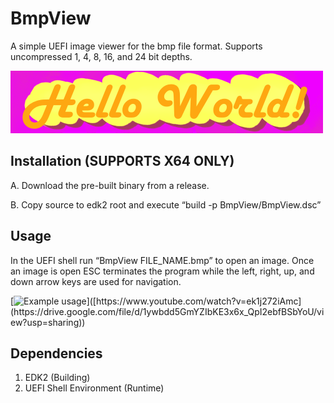 
# BmpView
A simple UEFI image viewer for the bmp file format. Supports uncompressed 1, 4, 8, 16, and 24 bit depths.

![Hello world](https://github.com/ArcherPergande/BmpView/blob/main/Images/HelloWorld.bmp?raw=true)

Installation (SUPPORTS X64 ONLY)
-----------------------------------------------------
A. Download the pre-built binary from a release.

B. Copy source to edk2 root and execute “build -p BmpView/BmpView.dsc”

Usage
-----------------------------------------------------
In the UEFI shell run “BmpView FILE_NAME.bmp” to open an image. Once an image is open ESC terminates the program while the left, right, up, and down arrow keys are used for navigation.

[![Example usage]([http://share.gifyoutube.com/KzB6Gb.gif](https://drive.google.com/file/d/1ywbdd5GmYZIbKE3x6x_QpI2ebfBSbYoU/view?usp=sharing))]([https://www.youtube.com/watch?v=ek1j272iAmc](https://drive.google.com/file/d/1ywbdd5GmYZIbKE3x6x_QpI2ebfBSbYoU/view?usp=sharing))

Dependencies
-----------------------------------------------------
1. EDK2 (Building)
2. UEFI Shell Environment (Runtime)
